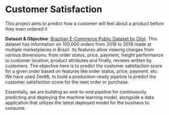 # Customer Satisfaction
This project aims to predict how a customer will feel about a product before they even ordered it

**Dataset & Objective**:  [Brazilian E-Commerce Public Dataset by Olist](https://www.kaggle.com/datasets/olistbr/brazilian-ecommerce). This dataset has information on 100,000 orders from 2016 to 2018 made at multiple marketplaces in Brazil. Its features allow viewing charges from various dimensions: from order status, price, payment, freight performance to customer location, product attributes and finally, reviews written by customers. The objective here is to predict the customer satisfaction score for a given order based on features like order status, price, payment, etc. We have used ZenML to build a production-ready pipeline to predict the customer satisfaction score for the next order or purchase.

Essentially, we are building an end-to-end pipeline for continuously predicting and deploying the machine learning model, alongside a data application that utilizes the latest deployed model for the business to consume.


